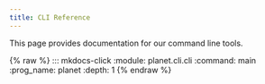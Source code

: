 ```yaml
---
title: CLI Reference
---
```


This page provides documentation for our command line tools.

{% raw %}
::: mkdocs-click
    :module: planet.cli.cli
    :command: main 
    :prog_name: planet
    :depth: 1
{% endraw %}
